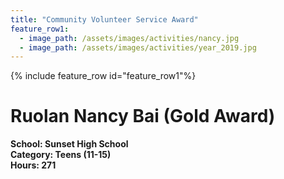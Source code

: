 ```yaml
---
title: "Community Volunteer Service Award"
feature_row1:
  - image_path: /assets/images/activities/nancy.jpg
  - image_path: /assets/images/activities/year_2019.jpg
---
```


{% include feature_row id="feature_row1"%}

# Ruolan Nancy Bai (Gold Award)  

**School: Sunset High School**  
**Category: Teens (11-15)**  
**Hours: 271**  
